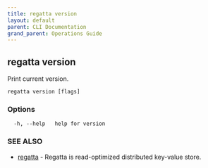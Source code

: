 ```yaml
---
title: regatta version
layout: default
parent: CLI Documentation
grand_parent: Operations Guide
---
```

## regatta version

Print current version.

```
regatta version [flags]
```

### Options

```
  -h, --help   help for version
```

### SEE ALSO

* [regatta](/operations_guide/cli/regatta)	 - Regatta is read-optimized distributed key-value store.

